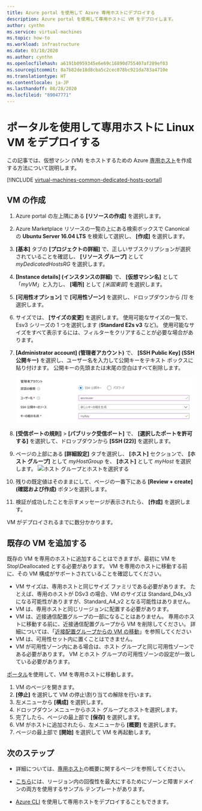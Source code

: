```yaml
---
title: Azure portal を使用して Azure 専用ホストにデプロイする
description: Azure portal を使用して専用ホストに VM をデプロイします。
author: cynthn
ms.service: virtual-machines
ms.topic: how-to
ms.workload: infrastructure
ms.date: 03/10/2020
ms.author: cynthn
ms.openlocfilehash: a6191b0959345e6e69c16890d755407af289ef03
ms.sourcegitcommit: 8a7b82de18d8cba5c2cec078bc921da783a4710e
ms.translationtype: HT
ms.contentlocale: ja-JP
ms.lasthandoff: 08/28/2020
ms.locfileid: "89047771"
---
```

# <a name="deploy-linux-vms-to-dedicated-hosts-using-the-portal"></a>ポータルを使用して専用ホストに Linux VM をデプロイする 

この記事では、仮想マシン (VM) をホストするための Azure [専用ホスト](dedicated-hosts.md)を作成する方法について説明します。 

[!INCLUDE [virtual-machines-common-dedicated-hosts-portal](../../../includes/virtual-machines-common-dedicated-hosts-portal.md)]

## <a name="create-a-vm"></a>VM の作成

1. Azure portal の左上隅にある **[リソースの作成]** を選択します。
1. Azure Marketplace リソースの一覧の上にある検索ボックスで Canonical の **Ubuntu Server 16.04 LTS** を検索して選択し、 **[作成]** を選択します。
1. **[基本]** タブの **[プロジェクトの詳細]** で、正しいサブスクリプションが選択されていることを確認し、 **[リソース グループ]** として *myDedicatedHostsRG* を選択します。 
1. **[Instance details] (インスタンスの詳細)** で、 **[仮想マシン名]** として「*myVM*」と入力し、 **[場所]** として *[米国東部]* を選択します。
1. **[可用性オプション]** で **[可用性ゾーン]** を選択し、ドロップダウンから *[1]* を選択します。
1. サイズでは、 **[サイズの変更]** を選択します。 使用可能なサイズの一覧で、Esv3 シリーズの 1 つを選択します (**Standard E2s v3** など)。 使用可能なサイズをすべて表示するには、フィルターをクリアすることが必要な場合があります。
1. **[Administrator account] (管理者アカウント)** で、 **[SSH Public Key] (SSH 公開キー)** を選択し、ユーザー名を入力して公開キーをテキスト ボックスに貼り付けます。 公開キーの先頭または末尾の空白はすべて削除します。

    ![[Administrator account] (管理者アカウント)](./media/quick-create-portal/administrator-account.png)

1. **[受信ポートの規則]**  >  **[パブリック受信ポート]** で、 **[選択したポートを許可する]** を選択して、ドロップダウンから **[SSH (22)]** を選択します。 
1. ページの上部にある **[詳細設定]** タブを選択し、 **[ホスト]** セクションで、 **[ホスト グループ]** として *myHostGroup* を、 **[ホスト]** として *myHost* を選択します。 
    ![ホスト グループとホストを選択する](./media/dedicated-hosts-portal/advanced.png)
1. 残りの既定値はそのままにして、ページの一番下にある **[Review + create] (確認および作成)** ボタンを選択します。
1. 検証が成功したことを示すメッセージが表示されたら、 **[作成]** を選択します。

VM がデプロイされるまでに数分かかります。

## <a name="add-an-existing-vm"></a>既存の VM を追加する 

既存の VM を専用のホストに追加することはできますが、最初に VM を Stop\Deallocated とする必要があります。 VM を専用のホストに移動する前に、その VM 構成がサポートされていることを確認してください。

- VM サイズは、専用ホストと同じサイズ ファミリである必要があります。 たとえば、専用のホストが DSv3 の場合、VM のサイズは Standard_D4s_v3 になる可能性がありますが、Standard_A4_v2 となる可能性はありません。 
- VM は、専用ホストと同じリージョンに配置する必要があります。
- VM は、近接通信配置グループの一部になることはありません。 専用のホストに移動する前に、近接通信配置グループから VM を削除してください。 詳細については、「[近接配置グループからの VM の移動](../windows/proximity-placement-groups.md#move-an-existing-vm-out-of-a-proximity-placement-group)」を参照してください
- VM は、可用性セット内に置くことはできません。
- VM が可用性ゾーン内にある場合は、ホスト グループと同じ可用性ゾーンである必要があります。 VM とホスト グループの可用性ゾーンの設定が一致している必要があります。

[ポータル](https://portal.azure.com)を使用して、VM を専用ホストに移動します。

1. VM のページを開きます。
1. **[停止]** を選択して VM の停止\割り当ての解除を行います。
1. 左メニューから **[構成]** を選択します。
1. ドロップダウン メニューからホスト グループとホストを選択します。
1. 完了したら、ページの最上部で **[保存]** を選択します。
1. VM がホストに追加されたら、左メニューから **[概要]** を選択します。
1. ページの最上部で **[開始]** を選択して VM を再起動します。

## <a name="next-steps"></a>次のステップ

- 詳細については、[専用ホスト](dedicated-hosts.md)の概要に関するページを参照してください。

- [こちら](https://github.com/Azure/azure-quickstart-templates/blob/master/201-vm-dedicated-hosts/README.md)には、リージョン内の回復性を最大にするためにゾーンと障害ドメインの両方を使用するサンプル テンプレートがあります。

- [Azure CLI](dedicated-hosts-cli.md) を使用して専用ホストをデプロイすることもできます。
